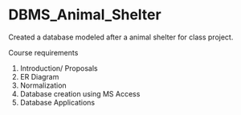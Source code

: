 # DBMS_Animal_Shelter
Created a database modeled after a animal shelter for class project.

Course requirements
  1. Introduction/ Proposals
  2. ER Diagram
  3. Normalization
  4. Database creation using MS Access
  5. Database Applications
